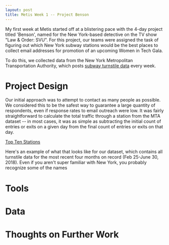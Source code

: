 ```yaml
---
layout: post
title: Metis Week 1 -- Project Benson
---
```


My first week at Metis started off at a blistering pace with the 4-day project titled 'Benson', named for the New York-based detective on the TV show "Law & Order: SVU". For this project, our teams were assigned the task of figuring out which New York subway stations would be the best places to collect email addresses for promotion of an upcoming Women in Tech Gala.

To do this, we collected data from the New York Metropolitan Transportation Authority, which posts [subway turnstile data](http://web.mta.info/developers/turnstile.html) every week.

# Project Design
Our initial approach was to attempt to contact as many people as possible. We considered this to be the safest way to guarantee a large quantity of respondents, even if response rates to email outreach were low. It was fairly straightforward to calculate the total traffic through a station from the MTA dataset -- in most cases, it was as simple as subtracting the initial count of entries or exits on a given day from the final count of entries or exits on that day.

[Top Ten Stations](https://i.imgur.com/JI4iYLy.png)

Here's an example of what that looks like for our dataset, which contains all turnstile data for the most recent four months on record (Feb 25-June 30, 2018). Even if you aren't super familiar with New York, you probably recognize some of the names

# Tools

# Data

# Thoughts on Further Work
